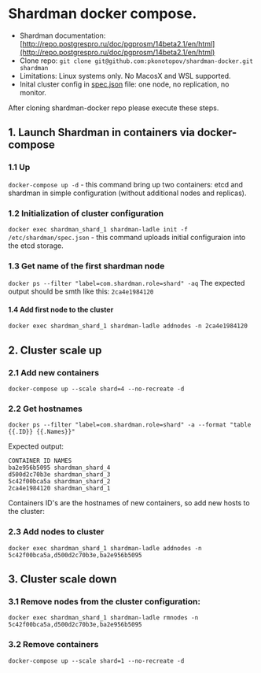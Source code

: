 # Shardman docker compose.

* Shardman documentation: [http://repo.postgrespro.ru/doc/pgprosm/14beta2.1/en/html](http://repo.postgrespro.ru/doc/pgprosm/14beta2.1/en/html)
* Clone repo: `git clone git@github.com:pkonotopov/shardman-docker.git shardman`
* Limitations: Linux systems only. No MacosX and WSL supported.
* Inital cluster config in [spec.json](spec.json) file: one node, no replication, no monitor. 

After cloning shardman-docker repo please execute these steps.

## 1. Launch Shardman in containers via docker-compose

### 1.1 Up

`docker-compose up -d` - this command bring up two containers: etcd and shardman in simple configuration (without additional nodes and replicas).

### 1.2 Initialization of cluster configuration
`docker exec shardman_shard_1 shardman-ladle init -f /etc/shardman/spec.json` - this command uploads initial configuraion into the etcd storage.

### 1.3 Get name of the first shardman node
`docker ps --filter "label=com.shardman.role=shard" -aq`
The expected output should be smth like this: `2ca4e1984120`

#### 1.4 Add first node to the cluster
`docker exec shardman_shard_1 shardman-ladle addnodes -n 2ca4e1984120`

## 2. Cluster scale up

### 2.1 Add new containers
`docker-compose up --scale shard=4 --no-recreate -d`

### 2.2 Get hostnames
`docker ps --filter "label=com.shardman.role=shard" -a --format "table {{.ID}} {{.Names}}"`

Expected output:
```
CONTAINER ID NAMES
ba2e956b5095 shardman_shard_4
d500d2c70b3e shardman_shard_3
5c42f00bca5a shardman_shard_2
2ca4e1984120 shardman_shard_1
```

Containers ID's are the hostnames of new containers, so add new hosts to the cluster:

### 2.3 Add nodes to cluster
`docker exec shardman_shard_1 shardman-ladle addnodes -n 5c42f00bca5a,d500d2c70b3e,ba2e956b5095`

## 3. Cluster scale down

### 3.1 Remove nodes from the cluster configuration:
`docker exec shardman_shard_1 shardman-ladle rmnodes -n 5c42f00bca5a,d500d2c70b3e,ba2e956b5095`

### 3.2 Remove containers
`docker-compose up --scale shard=1 --no-recreate -d`
